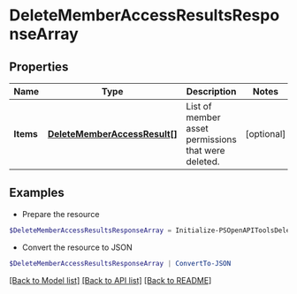 # DeleteMemberAccessResultsResponseArray
## Properties

Name | Type | Description | Notes
------------ | ------------- | ------------- | -------------
**Items** | [**DeleteMemberAccessResult[]**](DeleteMemberAccessResult.md) | List of member asset permissions that were deleted. | [optional] 

## Examples

- Prepare the resource
```powershell
$DeleteMemberAccessResultsResponseArray = Initialize-PSOpenAPIToolsDeleteMemberAccessResultsResponseArray  -Items null
```

- Convert the resource to JSON
```powershell
$DeleteMemberAccessResultsResponseArray | ConvertTo-JSON
```

[[Back to Model list]](../README.md#documentation-for-models) [[Back to API list]](../README.md#documentation-for-api-endpoints) [[Back to README]](../README.md)

